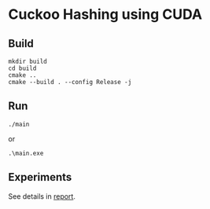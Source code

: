 # Cuckoo Hashing using CUDA

## Build

```shell
mkdir build
cd build
cmake ..
cmake --build . --config Release -j
```

## Run

```shell
./main
```
or
```shell
.\main.exe
```

## Experiments

See details in [report](report.pdf).
